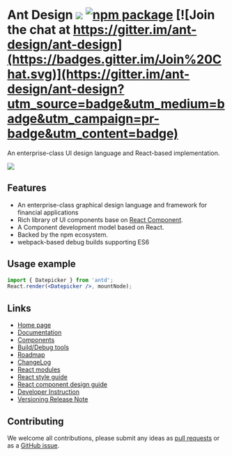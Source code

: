 # Ant Design [![](https://img.shields.io/travis/ant-design/ant-design.svg?style=flat-square)](https://travis-ci.org/ant-design/ant-design) [![npm package](https://img.shields.io/npm/v/antd.svg?style=flat-square)](https://www.npmjs.org/package/antd) [![Join the chat at https://gitter.im/ant-design/ant-design](https://badges.gitter.im/Join%20Chat.svg)](https://gitter.im/ant-design/ant-design?utm_source=badge&utm_medium=badge&utm_campaign=pr-badge&utm_content=badge)

An enterprise-class UI design language and React-based implementation.

![](https://t.alipayobjects.com/images/rmsweb/T11aVgXc4eXXXXXXXX.svg)

## Features

- An enterprise-class graphical design language and framework for financial applications
- Rich library of UI components base on [React Component](http://react-component.github.io/badgeboard/).
- A Component development model based on React.
- Backed by the npm ecosystem.
- webpack-based debug builds supporting ES6


## Usage example

```jsx
import { Datepicker } from 'antd';
React.render(<Datepicker />, mountNode);
```

## Links

- [Home page](http://ant.design/)
- [Documentation](http://ant.design/docs/introduce)
- [Components](http://ant.design/components/)
- [Build/Debug tools](https://github.com/ant-design/antd-bin)
- [Roadmap](https://github.com/ant-design/ant-design/issues/9)
- [ChangeLog](CHANGELOG.md)
- [React modules](http://react-component.github.io/)
- [React style guide](https://github.com/react-component/react-component.github.io/blob/master/docs/en-US/component-code-style.md)
- [React component design guide](https://github.com/react-component/react-component.github.io/blob/master/docs/en-US/component-design.md)
- [Developer Instruction](https://github.com/ant-design/ant-design/wiki/%E7%BD%91%E7%AB%99%E5%92%8C%E7%BB%84%E4%BB%B6%E5%BC%80%E5%8F%91%E8%AF%B4%E6%98%8E)
- [Versioning Release Note](https://github.com/ant-design/ant-design/wiki/%E7%89%88%E6%9C%AC%E5%8F%91%E5%B8%83%E6%B5%81%E7%A8%8B)


## Contributing

We welcome all contributions, please submit any ideas as [pull requests](https://github.com/ant-design/ant-design/pulls) or as a [GitHub issue](https://github.com/ant-design/ant-design/issues).
